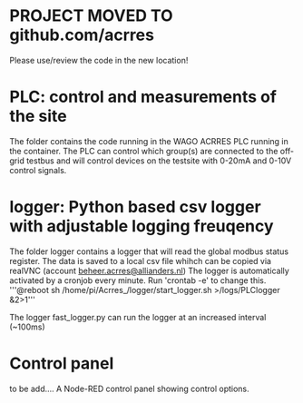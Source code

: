 # PROJECT MOVED TO github.com/acrres
Please use/review the code in the new location!

# PLC: control and measurements of the site
The folder contains the code running in the WAGO ACRRES PLC running in the container. The PLC can control which group(s) are connected to the off-grid testbus and will control devices on the testsite with 0-20mA and 0-10V control signals.

# logger: Python based csv logger with adjustable logging freuqency
The folder logger contains a logger that will read the global modbus status register.
The data is saved to a local csv file whihch can be copied via realVNC (account beheer.acrres@allianders.nl)
The logger is automatically activated by a cronjob every minute. Run 'crontab -e' to change this.
'''@reboot sh /home/pi/Acrres_/logger/start_logger.sh >/logs/PLClogger &2>1'''

The logger fast_logger.py can run the logger at an increased interval (~100ms)

# Control panel
to be add.... A Node-RED control panel showing control options.

